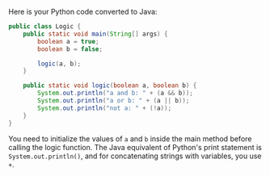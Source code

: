 Here is your Python code converted to Java:

```java
public class Logic {
    public static void main(String[] args) {
        boolean a = true;
        boolean b = false;

        logic(a, b);
    }

    public static void logic(boolean a, boolean b) {
        System.out.println("a and b: " + (a && b));
        System.out.println("a or b: " + (a || b));
        System.out.println("not a: " + (!a));
    }
}
```

You need to initialize the values of `a` and `b` inside the main method before calling the logic function. The Java equivalent of Python's print statement is `System.out.println()`, and for concatenating strings with variables, you use `+`.
